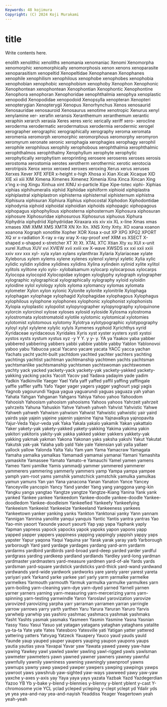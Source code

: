 ```yaml
---
Keywords: 48 kojimura
Copyright: (C) 2024 Koji Murakami
---
```


# title

Write contents here.



enolith xenolithic xenoliths xenomania xenomaniac Xenomi Xenomorpha xenomorphic xenomorphically xenomorphosis
xenon xenons xenoparasite xenoparasitism xenopeltid Xenopeltidae Xenophanean Xenophanes xenophile xenophilism
xenophilous xenophobe xenophobes xenophobia xenophobian xenophobic xenophobism xenophoby Xenophon Xenophonic
Xenophontean xenophontean Xenophontian Xenophontic Xenophontine Xenophora xenophoran Xenophoridae xenophthalmia xenophya
xenoplastic xenopodid Xenopodidae xenopodoid Xenopsylla xenopteran Xenopteri xenopterygian Xenopterygii Xenopus
Xenorhynchus Xenos xenosaurid Xenosauridae xenosauroid Xenosaurus xenotime xenotropic Xenurus xenyl
xenylamine xer- xerafin xeransis Xeranthemum xeranthemum xerantic xeraphin xerarch xerasia
Xeres xeres xeric xerically xeriff xero- xerocline xeroderma xerodermatic xerodermatous
xerodermia xerodermic xerogel xerographer xerographic xerographically xerography xeroma xeromata xeromenia
xeromorph xeromorphic xeromorphous xeromorphy xeromyron xeromyrum xeronate xeronic xerophagia xerophagies
xerophagy xerophil xerophile xerophilous xerophily xerophobous xerophthalmia xerophthalmic xerophthalmos xerophthalmy
Xerophyllum xerophyte xerophytic xerophytically xerophytism xeroprinting xerosere xeroseres xeroses xerosis
xerostoma xerostomia xerotes xerotherm xerothermic xerotic xerotocia xerotripsis Xerox xerox
xeroxed xeroxes xeroxing Xerus xerus xeruses Xerxes Xever XFE XFER
x-height x-high Xhosa xi Xian Xicak Xicaque XID XIE xii
xiii XIM Ximena Ximenes Ximenez Ximenia Xina Xinca Xincan Xing
x'ing x-ing Xingu Xinhua xint XINU xi-particle Xipe Xipe-totec xiphi-
Xiphias xiphias xiphihumeralis xiphiid Xiphiidae xiphiiform xiphioid xiphiplastra xiphiplastral xiphiplastron
xiphisterna xiphisternal xiphisternum xiphistna Xiphisura xiphisuran Xiphiura Xiphius xiphocostal Xiphodon
Xiphodontidae xiphodynia xiphoid xiphoidal xiphoidian xiphoids xiphopagic xiphopagous xiphopagus xiphophyllous
xiphosterna xiphosternum Xiphosura xiphosuran xiphosure Xiphosuridae xiphosurous Xiphosurus xiphuous Xiphura
Xiphydria xiphydriid Xiphydriidae Xiraxara xis xiv xix XL x-line Xmas
xmas xmases XMI XMM XMS XMTR XN Xn Xn. XNS
Xnty Xnty. XO xoana xoanon xoanona Xograph xonotlite Xopher XOR
Xosa x-out XP XPG XPG2 XPORT XQ xr x-radiation X-ray
x-ray xray X-ray-proof xref XRM xs XSECT X-shaped x-shaped x-stretcher
XT Xt Xt. XTAL XTC Xtian Xty xu XUI x-unit
xurel Xuthus XUV xvi XVIEW xvii xviii xw X-wave XWSDS
xx xxi xxii xxiii xxiv xxv xxx xyl- xyla xylan
xylans xylanthrax Xylaria Xylariaceae xylate Xyleborus xylem xylems xylene xylenes
xylenol xylenyl xyletic Xylia xylic xylidic xylidin xylidine xylidines xylidins
Xylina xylindein xylinid xylite xylitol xylitols xylitone xylo xylo- xylobalsamum
xylocarp xylocarpous xylocarps Xylocopa xylocopid Xylocopidae xylogen xyloglyphy xylograph xylographer
xylographic xylographical xylographically xylography xyloid xyloidin xyloidine xylol xylology xylols
xyloma xylomancy xylomas xylomata xylometer Xylon xylon xylonic Xylonite xylonite
xylonitrile Xylophaga xylophagan xylophage xylophagid Xylophagidae xylophagous Xylophagus xylophilous xylophone
xylophones xylophonic xylophonist xylophonists Xylopia xyloplastic xylopolist xylopyrographer xylopyrography xyloquinone
xylorcin xylorcinol xylose xyloses xylosid xyloside Xylosma xylostroma xylostromata xylostromatoid
xylotile xylotomic xylotomical xylotomies xylotomist xylotomous xylotomy Xylotrya xylotypographic xylotypography
xyloyl xylyl xylylene xylylic xylyls Xymenes xyphoid Xyrichthys xyrid Xyridaceae
xyridaceous Xyridales Xyris xyst xyster xysters xysti xystoi xystos xysts
xystum xystus xyz -y Y Y. y y- y. YA
ya Yaakov yaba yabber yabbered yabbering yabbers yabbi yabbie yabble
yabby Yablon Yablonovoi yaboo yabu Yabucoa yacal Yacano yacare yacata
YACC yacca yachan Yachats yacht yacht-built yachtdom yachted yachter yachters
yachting yachtings yachtist yachtman yachtmanship yachtmen yachts yachtsman yachtsmanlike yachtsmanship
yachtsmen yachtswoman yachtswomen yachty yack yacked yackety-yack yackety-yak yackety-yakked yackety-yakking
yacking yacks Yacolt Yacov yad Yadava yadayim yade yadim Yadkin
Yadkinville Yaeger Yael Yafa yaff yaffed yaffil yaffing yaffingale yaffle
yaffler yaffs Yafo Yager yager yagers yagger yaghourt yagi yagis
Yagnob yagourundi Yagua yagua yaguarundi yaguas yaguaza yah yahan Yahata
Yahgan Yahganan Yahgans Yahiya Yahoo yahoo Yahoodom Yahooish Yahooism yahooism
yahooisms Yahoos yahoos Yahrzeit yahrzeit yahrzeits Yahuna Yahuskin Yahve Yahveh
yahveh Yahvist Yahvistic Yahwe Yahweh yahweh Yahwism yahwism Yahwist Yahwistic
yahwistic yair yaird yairds yaje yajein yajeine yajenin yajenine Yajna
Yajnavalkya yajnopavita Yajur-Veda Yajur-veda yak Yaka Yakala yakalo yakamik Yakan
yakattalo Yaker yakety-yak yakety-yakked yakety-yakking Yakima yakima yakin yakitori yakitoris
yakity-yak yakka yakked yakker yakkers yakkety-yak yakking yakmak yakman Yakona
Yakonan yaks yaksha yakshi Yakut Yakutat Yakutsk yak-yak Yalaha yalb
yald Yale yale Yalensian yali yalla yallaer yallock yallow Yalonda
Yalta Yalu Yam yam Yama Yamacraw Yamagata Yamaha yamalka yamalkas
Yamamadi yamamai yamanai Yamani Yamashita yamaskite Yamassee Yamato Yamato-e Yamauchi
Yamel yamen yamens Yameo Yami yamilke Yamis yammadji yammer yammered
yammerer yammerers yammering yammerly yammers yamp Yampa yampa yampee yamph
yam-root yams yamshik yamstchick yamstchik yamulka yamulkas yamun yamuns Yan
yan Yana yanacona Yanan Yanaton Yance Yancey Yanceyville yancopin Yancy
Yand yander Yang yang yanggona yang-kin Yangku yangs yangtao Yangtze
yangtze Yangtze-Kiang Yanina Yank yank yanked Yankee yankee Yankeedom Yankee-doodle
yankee-doodle Yankee-doodledom Yankee-doodleism Yankeefied Yankeefy Yankeefying Yankeeism Yankeeist Yankeeize Yankeeland
Yankeeness yankees Yankeetown yanker yanking yanks Yankton Yanktonai yanky Yann
yannam Yannigan Yannina yanolite yanqui yanquis Yantic Yantis yantra yantras
Yao Yao-min yaoort Yaounde yaourt yaourti Yap yap yapa Yaphank
yaply Yapman yapness yapock yapocks yapok yapoks yapon yapons yapp
yapped yapper yappers yappiness yapping yappingly yappish yappy yaps yapster
Yapur yaqona Yaqui Yaquina yar Yarak yarak yaray yarb Yarborough
yarborough Yard yard yardage yardages yardang yard-arm yardarm yardarms yardbird
yardbirds yard-broad yard-deep yarded yarder yardful yardgrass yarding yardkeep yardland
yardlands Yardley yard-long yardman yardmaster yardmasters yard-measure yardmen yard-of-ale Yards
yards yardsman yard-square yardstick yardsticks yard-thick yard-wand yardwand yardwands yard-wide
yardwork yardworks yare yarely yarer yarest yareta yariyari yark Yarkand
yarke yarkee yarl yarly yarm yarmalke yarmelke yarmelkes Yarmouth yarmouth
Yarmuk yarmulka yarmulke yarmulkes yarn yarn-boiling yarn-cleaning yarn-dye yarn-dyed yarned
Yarnell yarnen yarner yarners yarning yarn-measuring yarn-mercerizing yarns yarn-spinning yarn-testing
yarnwindle Yaron Yaroslavl yarovization yarovize yarovized yarovizing yarpha yarr yarraman
yarramen yarran yarringle yarrow yarrows yarry yarth yarthen Yaru Yarura
Yaruran Yaruro Yarvis yarwhelp yarwhip yas yashiro yashmac yashmacs yashmak
yashmaks Yasht Yashts yasmak yasmaks Yasmeen Yasmin Yasmine Yasna Yasnian
Yassy Yasu Yasui Yasuo yat yatagan yatagans yataghan yataghans yatalite
ya-ta-ta Yate yate Yates Yatesboro Yatesville yati Yatigan yatter yattered
yattering yatters Yatvyag Yatzeck Yauapery Yauco yaud yauds yauld Yaunde
yaup yauped yauper yaupers yauping yaupon yaupons yaups yautia yautias
yava Yavapai Yavar yaw Yawata yawed yawey yaw-haw yawing Yawkey
yawl yawled yawler yawling yawl-rigged yawls yawlsman yawmeter yawmeters yawn
yawned yawner yawners yawney yawnful yawnfully yawnily yawniness yawning yawningly
yawnproof yawns yawnups yawny yawp yawped yawper yawpers yawping yawpings
yawps yawroot yaws yawshrub yaw-sighted yaw-ways yawweed yawy yaw-yaw yaxche
y-axes y-axis yay Yaya yaya yays yazata Yazbak Yazd Yazdegerdian
Yazoo YB Yb y-bake y-blend y-blennies y-blenny y-blent yblent y-cast
Y-chromosome ycie YCL yclad ycleped ycleping y-clept yclept yd Ydalir
yds ye yea yea-and-nay yea-and-nayish Yeaddiss Yeager Yeagertown yeah yeah-yeah
